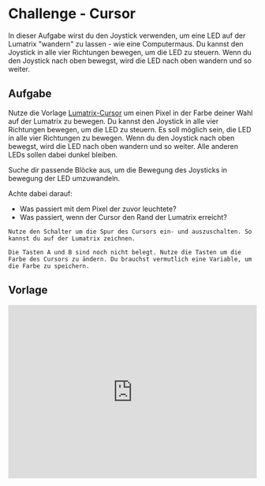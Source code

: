 # Challenge - Cursor

In dieser Aufgabe wirst du den Joystick verwenden, um eine LED auf der Lumatrix "wandern" zu lassen - wie eine Computermaus. Du kannst den Joystick in alle vier Richtungen bewegen, um die LED zu steuern. Wenn du den Joystick nach oben bewegst, wird die LED nach oben wandern und so weiter.


## Aufgabe
Nutze die Vorlage [Lumatrix-Cursor](https://makecode.microbit.org/S98402-07380-22569-39071) um einen Pixel in der Farbe deiner Wahl auf der Lumatrix zu bewegen. Du kannst den Joystick in alle vier Richtungen bewegen, um die LED zu steuern. Es soll möglich sein, die LED in alle vier Richtungen zu bewegen. Wenn du den Joystick nach oben bewegst, wird die LED nach oben wandern und so weiter. Alle anderen LEDs sollen dabei dunkel bleiben.

Suche dir passende Blöcke aus, um die Bewegung des Joysticks in bewegung der LED umzuwandeln.

Achte dabei darauf:
 - Was passiert mit dem Pixel der zuvor leuchtete?
 - Was passiert, wenn der Cursor den Rand der Lumatrix erreicht?


```admonish tip title="Erweiterung 1" collapsible=true
Nutze den Schalter um die Spur des Cursors ein- und auszuschalten. So kannst du auf der Lumatrix zeichnen.
```

```admonish tip title="Erweiterung 2" collapsible=true
Die Tasten A und B sind noch nicht belegt. Nutze die Tasten um die Farbe des Cursors zu ändern. Du brauchst vermutlich eine Variable, um die Farbe zu speichern.
```

## Vorlage
<div style="position:relative;height:0;padding-bottom:70%;overflow:hidden;"><iframe style="position:absolute;top:0;left:0;width:100%;height:100%;" src="https://makecode.microbit.org/#pub:S98402-07380-22569-39071" frameborder="0" sandbox="allow-popups allow-forms allow-scripts allow-same-origin"></iframe></div>